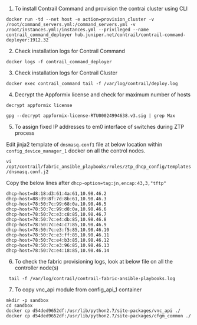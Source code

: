 1. To install Contrail Command and provision the contrai cluster using CLI

`docker run -td --net host -e action=provision_cluster -v /root/command_servers.yml:/command_servers.yml -v /root/instances.yml:/instances.yml --privileged --name contrail_command_deployer hub.juniper.net/contrail/contrail-command-deployer:1912.32`

2. Check installation logs for Contrail Command

`docker logs -f contrail_command_deployer`

3. Check installation logs for Contrail Cluster

`docker exec contrail_command tail -f /var/log/contrail/deploy.log`

4. Decrypt the Appformix license and check for maximum number of hosts

`decrypt appformix license`

`gpg --decrypt appformix-license-RTU00024994638.v3.sig | grep Max`

5. To assign fixed IP addresses to em0 interface of switches during ZTP process

Edit jinja2 template of `dnsmasq.conf1` file at below location within `config_device_manager_1` docker on all the control nodes.

`vi /opt/contrail/fabric_ansible_playbooks/roles/ztp_dhcp_config/templates/dnsmasq.conf.j2`

Copy the below lines after `dhcp-option=tag:jn,encap:43,3,"tftp"`

```
dhcp-host=d8:18:d3:61:4a:61,10.98.46.2 
dhcp-host=88:d9:8f:7d:8b:61,10.98.46.3 
dhcp-host=78:50:7c:99:68:0a,10.98.46.5 
dhcp-host=78:50:7c:99:d8:0a,10.98.46.6 
dhcp-host=78:50:7c:e3:c8:85,10.98.46.7 
dhcp-host=78:50:7c:e4:db:85,10.98.46.8 
dhcp-host=78:50:7c:e4:c7:85,10.98.46.9 
dhcp-host=78:50:7c:e3:f5:85,10.98.46.10 
dhcp-host=78:50:7c:e3:ff:85,10.98.46.11 
dhcp-host=78:50:7c:e4:b3:85,10.98.46.12 
dhcp-host=78:50:7c:e3:96:85,10.98.46.13 
dhcp-host=78:50:7c:e4:18:85,10.98.46.14
```

6. To check the fabric provisioning logs, look at below file on all the controller node(s)

` tail -f /var/log/contrail/contrail-fabric-ansible-playbooks.log`

7. To copy vnc_api module from config_api_1 container

```
mkdir -p sandbox
cd sandbox
docker cp d54ded9652df:/usr/lib/python2.7/site-packages/vnc_api ./
docker cp d54ded9652df:/usr/lib/python2.7/site-packages/cfgm_common ./
```
